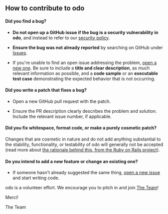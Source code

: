 ## How to contribute to odo

#### **Did you find a bug?**

* **Do not open up a GitHub issue if the bug is a security vulnerability
  in odo**, and instead to refer to our [security policy](https://github.com/Dirout/odo/blob/master/SECURITY.md).

* **Ensure the bug was not already reported** by searching on GitHub under [Issues](https://github.com/Dirout/odo/issues).

* If you're unable to find an open issue addressing the problem, [open a new one](https://github.com/Dirout/odo/issues/new/choose). Be sure to include a **title and clear description**, as much relevant information as possible, and a **code sample** or an **executable test case** demonstrating the expected behavior that is not occurring.

#### **Did you write a patch that fixes a bug?**

* Open a new GitHub pull request with the patch.

* Ensure the PR description clearly describes the problem and solution. Include the relevant issue number, if applicable.

#### **Did you fix whitespace, format code, or make a purely cosmetic patch?**

Changes that are cosmetic in nature and do not add anything substantial to the stability, functionality, or testability of odo will generally not be accepted (read more about [the rationale behind this, from the Ruby on Rails project](https://github.com/rails/rails/pull/13771#issuecomment-32746700)).

#### **Do you intend to add a new feature or change an existing one?**

* If someone hasn't already suggested the same thing, [open a new issue](https://github.com/Dirout/odo/issues/new/choose) and start writing code.

odo is a volunteer effort. We encourage you to pitch in and join [The Team](https://github.com/Dirout/odo/graphs/contributors)!

Merci!

The Team
